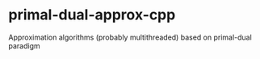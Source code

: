 # primal-dual-approx-cpp
Approximation algorithms (probably multithreaded) based on primal-dual paradigm
